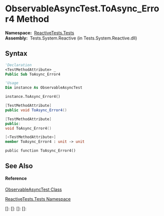 # ObservableAsyncTest.ToAsync\_Error4 Method

**Namespace:**  [ReactiveTests.Tests](ReactiveTests.Tests\ReactiveTests.Tests.md)  
**Assembly:**  Tests.System.Reactive (in Tests.System.Reactive.dll)

## Syntax

```vb
'Declaration
<TestMethodAttribute> _
Public Sub ToAsync_Error4
```

```vb
'Usage
Dim instance As ObservableAsyncTest

instance.ToAsync_Error4()
```

```csharp
[TestMethodAttribute]
public void ToAsync_Error4()
```

```c++
[TestMethodAttribute]
public:
void ToAsync_Error4()
```

```fsharp
[<TestMethodAttribute>]
member ToAsync_Error4 : unit -> unit 
```

```jscript
public function ToAsync_Error4()
```

## See Also

#### Reference

[ObservableAsyncTest Class](ObservableAsyncTest\ObservableAsyncTest.md)

[ReactiveTests.Tests Namespace](ReactiveTests.Tests\ReactiveTests.Tests.md)

[]: 
[]: 
[]: 
[]: 